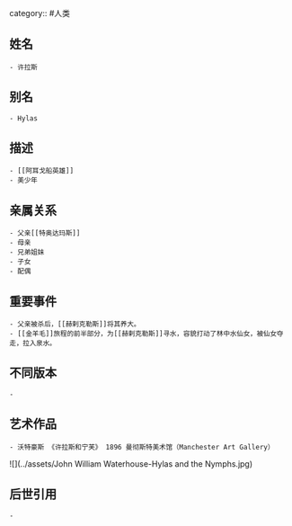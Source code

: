 category:: #人类
## 姓名
	- 许拉斯
## 别名
	- Hylas
## 描述
	- [[阿耳戈船英雄]]
	- 美少年
## 亲属关系
	- 父亲[[特奥达玛斯]]
	- 母亲
	- 兄弟姐妹
	- 子女
	- 配偶
## 重要事件
	- 父亲被杀后，[[赫剌克勒斯]]将其养大。
	- [[金羊毛]]旅程的前半部分，为[[赫剌克勒斯]]寻水，容貌打动了林中水仙女，被仙女夺走，拉入泉水。
## 不同版本
	-
## 艺术作品
	- 沃特豪斯 《许拉斯和宁芙》 1896 曼彻斯特美术馆（Manchester Art Gallery）
 ![](../assets/John William Waterhouse-Hylas and the Nymphs.jpg)
## 后世引用
	-
